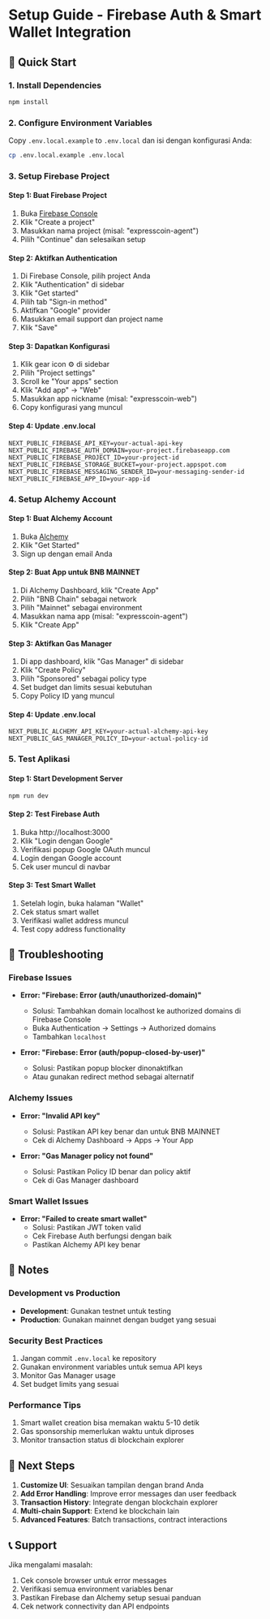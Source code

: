 # Setup Guide - Firebase Auth & Smart Wallet Integration

## 🚀 Quick Start

### 1. Install Dependencies
```bash
npm install
```

### 2. Configure Environment Variables
Copy `.env.local.example` to `.env.local` dan isi dengan konfigurasi Anda:

```bash
cp .env.local.example .env.local
```

### 3. Setup Firebase Project

#### Step 1: Buat Firebase Project
1. Buka [Firebase Console](https://console.firebase.google.com/)
2. Klik "Create a project"
3. Masukkan nama project (misal: "expresscoin-agent")
4. Pilih "Continue" dan selesaikan setup

#### Step 2: Aktifkan Authentication
1. Di Firebase Console, pilih project Anda
2. Klik "Authentication" di sidebar
3. Klik "Get started"
4. Pilih tab "Sign-in method"
5. Aktifkan "Google" provider
6. Masukkan email support dan project name
7. Klik "Save"

#### Step 3: Dapatkan Konfigurasi
1. Klik gear icon ⚙️ di sidebar
2. Pilih "Project settings"
3. Scroll ke "Your apps" section
4. Klik "Add app" → "Web"
5. Masukkan app nickname (misal: "expresscoin-web")
6. Copy konfigurasi yang muncul

#### Step 4: Update .env.local
```env
NEXT_PUBLIC_FIREBASE_API_KEY=your-actual-api-key
NEXT_PUBLIC_FIREBASE_AUTH_DOMAIN=your-project.firebaseapp.com
NEXT_PUBLIC_FIREBASE_PROJECT_ID=your-project-id
NEXT_PUBLIC_FIREBASE_STORAGE_BUCKET=your-project.appspot.com
NEXT_PUBLIC_FIREBASE_MESSAGING_SENDER_ID=your-messaging-sender-id
NEXT_PUBLIC_FIREBASE_APP_ID=your-app-id
```

### 4. Setup Alchemy Account

#### Step 1: Buat Alchemy Account
1. Buka [Alchemy](https://www.alchemy.com/)
2. Klik "Get Started"
3. Sign up dengan email Anda

#### Step 2: Buat App untuk BNB MAINNET
1. Di Alchemy Dashboard, klik "Create App"
2. Pilih "BNB Chain" sebagai network
3. Pilih "Mainnet" sebagai environment
4. Masukkan nama app (misal: "expresscoin-agent")
5. Klik "Create App"

#### Step 3: Aktifkan Gas Manager
1. Di app dashboard, klik "Gas Manager" di sidebar
2. Klik "Create Policy"
3. Pilih "Sponsored" sebagai policy type
4. Set budget dan limits sesuai kebutuhan
5. Copy Policy ID yang muncul

#### Step 4: Update .env.local
```env
NEXT_PUBLIC_ALCHEMY_API_KEY=your-actual-alchemy-api-key
NEXT_PUBLIC_GAS_MANAGER_POLICY_ID=your-actual-policy-id
```

### 5. Test Aplikasi

#### Step 1: Start Development Server
```bash
npm run dev
```

#### Step 2: Test Firebase Auth
1. Buka http://localhost:3000
2. Klik "Login dengan Google"
3. Verifikasi popup Google OAuth muncul
4. Login dengan Google account
5. Cek user muncul di navbar

#### Step 3: Test Smart Wallet
1. Setelah login, buka halaman "Wallet"
2. Cek status smart wallet
3. Verifikasi wallet address muncul
4. Test copy address functionality

## 🔧 Troubleshooting

### Firebase Issues
- **Error: "Firebase: Error (auth/unauthorized-domain)"**
  - Solusi: Tambahkan domain localhost ke authorized domains di Firebase Console
  - Buka Authentication → Settings → Authorized domains
  - Tambahkan `localhost`

- **Error: "Firebase: Error (auth/popup-closed-by-user)"**
  - Solusi: Pastikan popup blocker dinonaktifkan
  - Atau gunakan redirect method sebagai alternatif

### Alchemy Issues
- **Error: "Invalid API key"**
  - Solusi: Pastikan API key benar dan untuk BNB MAINNET
  - Cek di Alchemy Dashboard → Apps → Your App

- **Error: "Gas Manager policy not found"**
  - Solusi: Pastikan Policy ID benar dan policy aktif
  - Cek di Gas Manager dashboard

### Smart Wallet Issues
- **Error: "Failed to create smart wallet"**
  - Solusi: Pastikan JWT token valid
  - Cek Firebase Auth berfungsi dengan baik
  - Pastikan Alchemy API key benar

## 📝 Notes

### Development vs Production
- **Development**: Gunakan testnet untuk testing
- **Production**: Gunakan mainnet dengan budget yang sesuai

### Security Best Practices
1. Jangan commit `.env.local` ke repository
2. Gunakan environment variables untuk semua API keys
3. Monitor Gas Manager usage
4. Set budget limits yang sesuai

### Performance Tips
1. Smart wallet creation bisa memakan waktu 5-10 detik
2. Gas sponsorship memerlukan waktu untuk diproses
3. Monitor transaction status di blockchain explorer

## 🎯 Next Steps

1. **Customize UI**: Sesuaikan tampilan dengan brand Anda
2. **Add Error Handling**: Improve error messages dan user feedback
3. **Transaction History**: Integrate dengan blockchain explorer
4. **Multi-chain Support**: Extend ke blockchain lain
5. **Advanced Features**: Batch transactions, contract interactions

## 📞 Support

Jika mengalami masalah:
1. Cek console browser untuk error messages
2. Verifikasi semua environment variables benar
3. Pastikan Firebase dan Alchemy setup sesuai panduan
4. Cek network connectivity dan API endpoints